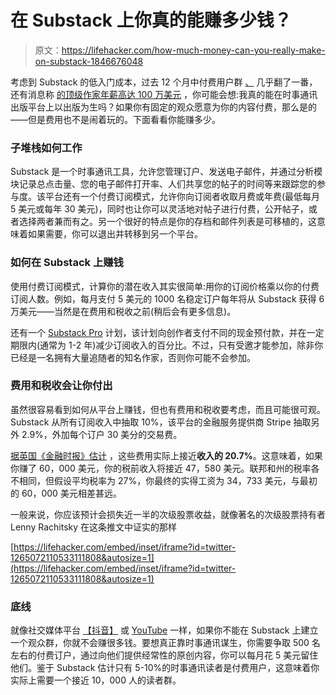 # 在 Substack 上你真的能赚多少钱？

> 原文：<https://lifehacker.com/how-much-money-can-you-really-make-on-substack-1846676048>

考虑到 Substack 的低入门成本，过去 12 个月中付费用户群 [、](https://backlinko.com/substack-users) 几乎翻了一番，还有消息称 [的顶级作家年薪高达 100 万美元](https://guzey.com/substack-earnings/) ，你可能会想:我真的能在时事通讯出版平台上以出版为生吗？如果你有固定的观众愿意为你的内容付费，那么是的——但是费用也不是闹着玩的。下面看看你能赚多少。



### **子堆栈如何工作**

Substack 是一个时事通讯工具，允许您管理订户、发送电子邮件，并通过分析模块记录总点击量、您的电子邮件打开率、人们共享您的帖子的时间等来跟踪您的参与度。该平台还有一个付费订阅模式，允许你向订阅者收取月费或年费(最低每月 5 美元或每年 30 美元)，同时也让你可以灵活地对帖子进行付费，公开帖子，或者选择两者兼而有之。另一个很好的特点是你的存档和邮件列表是可移植的，这意味着如果需要，你可以退出并转移到另一个平台。

### **如何在 Substack 上赚钱**

使用付费订阅模式，计算你的潜在收入其实很简单:用你的订阅价格乘以你的付费订阅人数。例如，每月支付 5 美元的 1000 名稳定订户每年将从 Substack 获得 6 万美元——当然是在费用和税收之前(稍后会有更多信息)。

还有一个 [Substack Pro](https://blog.substack.com/p/why-we-pay-writers) 计划，该计划向创作者支付不同的现金预付款，并在一定期限内(通常为 1-2 年)减少订阅收入的百分比。不过，只有受邀才能参加，除非你已经是一名拥有大量追随者的知名作家，否则你可能不会参加。

### **费用和税收会让你付出**

虽然很容易看到如何从平台上赚钱，但也有费用和税收要考虑，而且可能很可观。Substack 从所有订阅收入中抽取 10%，该平台的金融服务提供商 Stripe 抽取另外 2.9%，外加每个订户 30 美分的交易费。

[据英国《金融时报》估计](https://www.ft.com/content/b874e705-3418-445e-afc7-0b32bcfbf81b) ，这些费用实际上接近**收入的 20.7%**。这意味着，如果你赚了 60，000 美元，你的税前收入将接近 47，580 美元。联邦和州的税率各不相同，但假设平均税率为 27%，你最终的实得工资为 34，733 美元，与最初的 60，000 美元相差甚远。

一般来说，你应该预计会损失近一半的次级股票收益，就像著名的次级股票持有者 Lenny Rachitsky 在这条推文中证实的那样

 [https://lifehacker.com/embed/inset/iframe?id=twitter-1265072110533111808&autosize=1](https://lifehacker.com/embed/inset/iframe?id=twitter-1265072110533111808&autosize=1) 

### **底线**

就像社交媒体平台 [【抖音】](https://twocents.lifehacker.com/how-much-money-can-you-make-on-tiktok-1845773683) 或 [YouTube](https://twocents.lifehacker.com/how-much-money-can-you-make-on-youtube-1845756449) 一样，如果你不能在 Substack 上建立一个观众群，你就不会赚很多钱。要想真正靠时事通讯谋生，你需要争取 500 名左右的付费订户，通过向他们提供经常性的原创内容，你可以每月花 5 美元留住他们。鉴于 Substack 估计只有 5-10%的时事通讯读者是付费用户，这意味着你实际上需要一个接近 10，000 人的读者群。